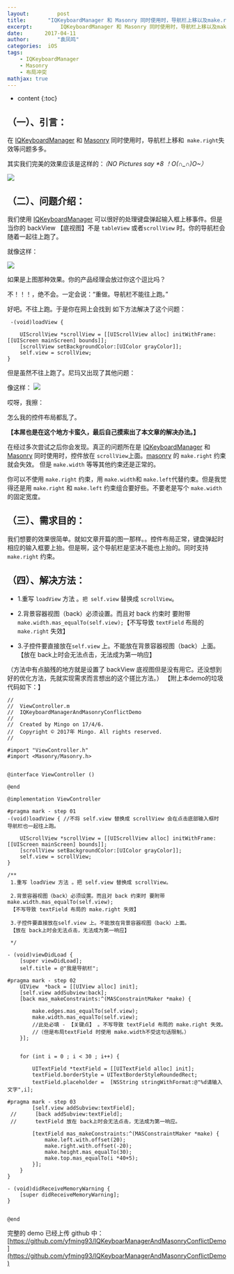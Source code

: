 ```yaml
---
layout:     	post
title:       "IQKeyboardManager 和 Masonry 同时使用时，导航栏上移以及make.right失效"
excerpt: 		 IQKeyboardManager 和 Masonry 同时使用时，导航栏上移以及make.right失效
date:     	2017-04-11 
author:     	"袁凤鸣"
categories:  iOS
tags:
    - IQKeyboardManager
    - Masonry
    - 布局冲突
mathjax: true
---
```


* content
{:toc}  

## （一）、引言：

在 [IQKeyboardManager](https://github.com/hackiftekhar/IQKeyboardManager) 和 [Masonry](https://github.com/SnapKit/Masonry) 同时使用时，导航栏上移和` make.right`失效等问题多多。

其实我们完美的效果应该是这样的：*（NO Pictures say \*8 ！O(∩_∩)O~）*

![](https://ws1.sinaimg.cn/large/cb81ffe8gy1fgpu23t5oyg20aa0id7oa.gif)

## （二）、问题介绍：
 我们使用 [IQKeyboardManager](https://github.com/hackiftekhar/IQKeyboardManager) 可以很好的处理键盘弹起输入框上移事件。但是当你的 backView 【底视图】不是 `tableView` 或者`scrollView` 时。你的导航栏会随着一起往上跑了。

 就像这样：
 
 ![](https://ws1.sinaimg.cn/large/cb81ffe8gy1fgpu2n46fcg20aa0id4ge.gif)
  
 如果是上图那种效果。你的产品经理会放过你这个逗比吗？
 
 不！！！，绝不会。一定会说：“重做。导航栏不能往上跑。”
 
 好吧。不往上跑。于是你在网上会找到 如下方法解决了这个问题：

	 -(void)loadView {
		    
	    UIScrollView *scrollView = [[UIScrollView alloc] initWithFrame:[[UIScreen mainScreen] bounds]];
	    [scrollView setBackgroundColor:[UIColor grayColor]];
	    self.view = scrollView;
	}
 
 
 
 但是虽然不往上跑了。尼玛又出现了其他问题：

 像这样：
![](https://ws1.sinaimg.cn/large/cb81ffe8gy1fgpu3vvd98g20aa0id4co.gif)
 
 哎呀，我擦：
 
 怎么我的控件布局都乱了。
 
 **【本屌也是在这个地方卡蛮久，最后自己摸索出了本文章的解决办法。】**
 
 在经过多次尝试之后你会发现。真正的问题所在是 [IQKeyboardManager](https://github.com/hackiftekhar/IQKeyboardManager) 和 [Masonry](https://github.com/SnapKit/Masonry) 同时使用时，控件放在 `scrollView`上面。[masonry](https://github.com/SnapKit/Masonry) 的 `make.right` 约束就会失效。
 但是 `make.width` 等等其他约束还是正常的。
 
 你可以不使用   `make.right` 约束，用 `make.width`和 `make.left`代替约束。但是我觉得还是用  `make.right` 和 `make.left` 约束组合要好些。不要老是写个 `make.width`的固定宽度。

## （三）、需求目的：

我们想要的效果很简单。就如文章开篇的图一那样。。控件布局正常，键盘弹起时相应的输入框要上抬。但是啊，这个导航栏是坚决不能也上抬的。同时支持  `make.right` 约束。

## （四）、解决方法：
	 
- 1.重写 `loadView` 方法 。`把 self.view` 替换成 `scrollView`。
	 
- 2.背景容器视图（back）必须设置。而且对 back 约束时 要附带 `make.width.mas_equalTo(self.view);`【不写导致 `textField` 布局的 `make.right` 失效】

- 3.子控件要直接放在`self.view` 上。不能放在背景容器视图（back）上面。【放在 back上时会无法点击，无法成为第一响应】

（方法中有点脑残的地方就是设置了 backView 底视图但是没有用它。还没想到好的优化方法，先就实现需求而言想出的这个搓比方法。）
【附上本demo的垃圾代码如下：】
	 
	//
	//  ViewController.m
	//  IQKeyboardManagerAndMasonryConflictDemo
	//
	//  Created by Mingo on 17/4/6.
	//  Copyright © 2017年 Mingo. All rights reserved.
	//
		
	#import "ViewController.h"
	#import <Masonry/Masonry.h>
		
		
	@interface ViewController ()
		
	@end
		
	@implementation ViewController
		
	#pragma mark - step 01
	-(void)loadView { //不将 self.view 替换成 scrollView 会在点击底部输入框时 导航栏也一起往上跑。
	    
	    UIScrollView *scrollView = [[UIScrollView alloc] initWithFrame:[[UIScreen mainScreen] bounds]];
	    [scrollView setBackgroundColor:[UIColor grayColor]];
	    self.view = scrollView;
	}
		
	/**  
	 1.重写 loadView 方法 。把 self.view 替换成 scrollView。
	 
	 2.背景容器视图（back）必须设置。而且对 back 约束时 要附带 make.width.mas_equalTo(self.view);
	 【不写导致 textField 布局的 make.right 失效】
	 
	 3.子控件要直接放在self.view 上。不能放在背景容器视图（back）上面。
	 【放在 back上时会无法点击，无法成为第一响应】
	 
	 */
		
	- (void)viewDidLoad {
	    [super viewDidLoad];
	    self.title = @"我是导航栏";
		
	#pragma mark - step 02
	    UIView  *back = [[UIView alloc] init];
	    [self.view addSubview:back];
	    [back mas_makeConstraints:^(MASConstraintMaker *make) {
	    
	        make.edges.mas_equalTo(self.view);
	        make.width.mas_equalTo(self.view); 
	        //此处必填 - 【关键点】 。不写导致 textField 布局的 make.right 失效。
	        //（但是布局textField 时使用 make.width不受这句话限制。）
	    }];
	    
	    
	    for (int i = 0 ; i < 30 ; i++) {
	       
	        UITextField *textField = [[UITextField alloc] init];
	        textField.borderStyle = UITextBorderStyleRoundedRect;
	        textField.placeholder =  [NSString stringWithFormat:@"%d请输入文字",i];
	        
	#pragma mark - step 03
	        [self.view addSubview:textField];
	 //      [back addSubview:textField];   
	 //      textField 放在 back上时会无法点击，无法成为第一响应。
	        
	        [textField mas_makeConstraints:^(MASConstraintMaker *make) {
	            make.left.with.offset(20);
	            make.right.with.offset(-20);
	            make.height.mas_equalTo(30);
	            make.top.mas_equalTo(i *40+5);
	        }];
	    }
	}
		
	- (void)didReceiveMemoryWarning {
	    [super didReceiveMemoryWarning];
	}
		
		
	@end


完整的 demo 已经上传 github 中：<br>[https://github.com/yfming93/IQKeyboarManagerAndMasonryConflictDemo](https://github.com/yfming93/IQKeyboarManagerAndMasonryConflictDemo) 